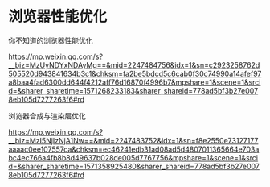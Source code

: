 # 浏览器性能优化



你不知道的浏览器性能优化

https://mp.weixin.qq.com/s?__biz=MzUyNDYxNDAyMg==&mid=2247484756&idx=1&sn=c2923258762d505520d943841634b3c1&chksm=fa2be5bdcd5c6cab0f30c74990a14afef97a8baa4fad6300dd644f4212aff76d16870f4996b7&mpshare=1&scene=1&srcid=&sharer_sharetime=1571268233183&sharer_shareid=778ad5bf3b27e0078eb105d7277263f6#rd



浏览器合成与渲染层优化

https://mp.weixin.qq.com/s?__biz=MzI5NjIzNjA1Nw==&mid=2247483752&idx=1&sn=f8e2550e73127177aaaac0ee107557ca&chksm=ec46241edb31ad08ad5d4807011365664e703abc4ec766a4fb8b8d49637b028de005d7767756&mpshare=1&scene=1&srcid=&sharer_sharetime=1571358925480&sharer_shareid=778ad5bf3b27e0078eb105d7277263f6#rd